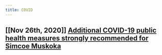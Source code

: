 ```yaml
---
title: COVID
---
```


## [[Nov 26th, 2020]] [Additional COVID-19 public health measures strongly recommended for Simcoe Muskoka](https://www.simcoemuskokahealth.org/HealthUnit/About/Newsroom/2020/11/24/Additional-COVID-19-public-health-measures-strongly-recommended-for-Simcoe-Muskoka)
##
